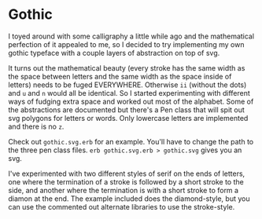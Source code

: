 # Gothic

I toyed around with some calligraphy a little while ago and the mathematical perfection of it appealed to me, so I decided to try implementing my own gothic typeface with a couple layers of abstraction on top of svg.

It turns out the mathematical beauty (every stroke has the same width as the space between letters and the same width as the space inside of letters) needs to be fuged EVERYWHERE.  Otherwise `ii` (without the dots) and `u` and `n` would all be identical.  So I started experimenting with different ways of fudging extra space and worked out most of the alphabet.  Some of the abstractions are documented but there's a Pen class that will spit out svg polygons for letters or words.  Only lowercase letters are implemented and there is no `z`.

Check out `gothic.svg.erb` for an example.  You'll have to change the path to the three pen class files. `erb gothic.svg.erb > gothic.svg` gives you an svg.

I've experimented with two different styles of serif on the ends of letters, one where the termination of a stroke is followed by a short stroke to the side, and another where the termination is with a short stroke to form a diamon at the end.  The example included does the diamond-style, but you can use the commented out alternate libraries to use the stroke-style.
